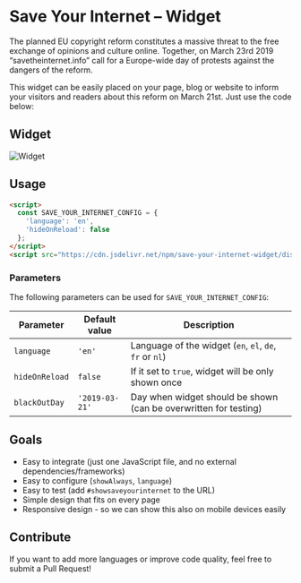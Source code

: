 Save Your Internet – Widget
===========================

The planned EU copyright reform constitutes a massive threat to the free exchange of opinions 
and culture online. Together, on March 23rd 2019 “savetheinternet.info” call for a Europe-wide day
of protests against the dangers of the reform.

This widget can be easily placed on your page, blog or website to inform your visitors and readers
about this reform on March 21st. Just use the code below:


Widget
------

![Widget](screen.png)


Usage
-----

```html
<script>
  const SAVE_YOUR_INTERNET_CONFIG = {
    'language': 'en',
    'hideOnReload': false
  };
</script>
<script src="https://cdn.jsdelivr.net/npm/save-your-internet-widget/dist/syi-widget.js" async></script>
```

### Parameters

The following parameters can be used for `SAVE_YOUR_INTERNET_CONFIG`:

| Parameter      | Default value  | Description                                                      |
| -------------- | -------------- | ---------------------------------------------------------------- |
| `language`     | `'en'`         | Language of the widget (`en`, `el`, `de`, `fr` or `nl`)          |
| `hideOnReload` | `false`        | If it set to `true`, widget will be only shown once              |
| `blackOutDay`  | `'2019-03-21'` | Day when widget should be shown (can be overwritten for testing) |


Goals
-----

* Easy to integrate (just one JavaScript file, and no external dependencies/frameworks)
* Easy to configure (`showAlways`, `language`)
* Easy to test (add `#showsaveyourinternet` to the URL)
* Simple design that fits on every page
* Responsive design - so we can show this also on mobile devices easily


Contribute
----------

If you want to add more languages or improve code quality, feel free to submit a Pull Request!
